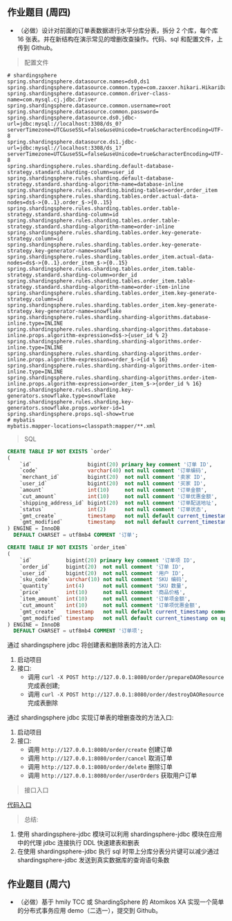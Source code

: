 ## 作业题目 (周四)

* （必做）设计对前面的订单表数据进行水平分库分表，拆分 2 个库，每个库 16 张表。并在新结构在演示常见的增删改查操作。代码、sql 和配置文件，上传到 Github。

> 配置文件

```properties
# shardingsphere
spring.shardingsphere.datasource.names=ds0,ds1
spring.shardingsphere.datasource.common.type=com.zaxxer.hikari.HikariDataSource
spring.shardingsphere.datasource.common.driver-class-name=com.mysql.cj.jdbc.Driver
spring.shardingsphere.datasource.common.username=root
spring.shardingsphere.datasource.common.password=
spring.shardingsphere.datasource.ds0.jdbc-url=jdbc:mysql://localhost:3308/ds_0?serverTimezone=UTC&useSSL=false&useUnicode=true&characterEncoding=UTF-8
spring.shardingsphere.datasource.ds1.jdbc-url=jdbc:mysql://localhost:3308/ds_1?serverTimezone=UTC&useSSL=false&useUnicode=true&characterEncoding=UTF-8
spring.shardingsphere.rules.sharding.default-database-strategy.standard.sharding-column=user_id
spring.shardingsphere.rules.sharding.default-database-strategy.standard.sharding-algorithm-name=database-inline
spring.shardingsphere.rules.sharding.binding-tables=order,order_item
spring.shardingsphere.rules.sharding.tables.order.actual-data-nodes=ds$->{0..1}.order_$->{0..15}
spring.shardingsphere.rules.sharding.tables.order.table-strategy.standard.sharding-column=id
spring.shardingsphere.rules.sharding.tables.order.table-strategy.standard.sharding-algorithm-name=order-inline
spring.shardingsphere.rules.sharding.tables.order.key-generate-strategy.column=id
spring.shardingsphere.rules.sharding.tables.order.key-generate-strategy.key-generator-name=snowflake
spring.shardingsphere.rules.sharding.tables.order_item.actual-data-nodes=ds$->{0..1}.order_item_$->{0..15}
spring.shardingsphere.rules.sharding.tables.order_item.table-strategy.standard.sharding-column=order_id
spring.shardingsphere.rules.sharding.tables.order_item.table-strategy.standard.sharding-algorithm-name=order-item-inline
spring.shardingsphere.rules.sharding.tables.order_item.key-generate-strategy.column=id
spring.shardingsphere.rules.sharding.tables.order_item.key-generate-strategy.key-generator-name=snowflake
spring.shardingsphere.rules.sharding.sharding-algorithms.database-inline.type=INLINE
spring.shardingsphere.rules.sharding.sharding-algorithms.database-inline.props.algorithm-expression=ds$->{user_id % 2}
spring.shardingsphere.rules.sharding.sharding-algorithms.order-inline.type=INLINE
spring.shardingsphere.rules.sharding.sharding-algorithms.order-inline.props.algorithm-expression=order_$->{id % 16}
spring.shardingsphere.rules.sharding.sharding-algorithms.order-item-inline.type=INLINE
spring.shardingsphere.rules.sharding.sharding-algorithms.order-item-inline.props.algorithm-expression=order_item_$->{order_id % 16}
spring.shardingsphere.rules.sharding.key-generators.snowflake.type=snowflake
spring.shardingsphere.rules.sharding.key-generators.snowflake.props.worker-id=1
spring.shardingsphere.props.sql-show=true
# mybatis
mybatis.mapper-locations=classpath:mapper/**.xml
```

> SQL

```sql
CREATE TABLE IF NOT EXISTS `order`
(
    `id`                  bigint(20) primary key comment '订单 ID',
    `code`                varchar(40) not null comment '订单编码',
    `merchant_id`         bigint(20)  not null comment '卖家 ID',
    `user_id`             bigint(20)  not null comment '买家 ID',
    `amount`              int(10)     not null comment '订单金额',
    `cut_amount`          int(10)     not null comment '订单优惠金额',
    `shipping_address_id` bigint(20)  not null comment '订单配送地址',
    `status`              int(2)      not null comment '订单状态',
    `gmt_create`          timestamp   not null default current_timestamp comment '创建时间',
    `gmt_modified`        timestamp   not null default current_timestamp on update current_timestamp comment '更新时间'
) ENGINE = InnoDB
  DEFAULT CHARSET = utf8mb4 COMMENT '订单';

CREATE TABLE IF NOT EXISTS `order_item`
(
    `id`           bigint(20) primary key comment '订单项 ID',
    `order_id`     bigint(20)  not null comment '订单 ID',
    `user_id`      bigint(20)  not null comment '用户 ID',
    `sku_code`     varchar(10) not null comment 'SKU 编码',
    `quantity`     int(4)      not null comment 'SKU 数量',
    `price`        int(10)     not null comment '商品价格',
    `item_amount`  int(10)     not null comment '订单项金额',
    `cut_amount`   int(10)     not null comment '订单项优惠金额',
    `gmt_create`   timestamp   not null default current_timestamp comment '创建时间',
    `gmt_modified` timestamp   not null default current_timestamp on update current_timestamp comment '更新时间'
) ENGINE = InnoDB
  DEFAULT CHARSET = utf8mb4 COMMENT '订单项';
```

通过 shardingsphere jdbc 将创建表和删除表的方法入口:

1. 启动项目
2. 接口:
    * 调用 `curl -X POST http://127.0.0.1:8080/order/prepareDAOResource` 完成表创建;
    * 调用 `curl -X POST http://127.0.0.1:8080/order/destroyDAOResource` 完成表删除

通过 shardingsphere jdbc 实现订单表的增删查改的方法入口:

1. 启动项目
2. 接口:
    * 调用 `http://127.0.0.1:8080/order/create` 创建订单
    * 调用 `http://127.0.0.1:8080/order/cancel` 取消订单
    * 调用 `http://127.0.0.1:8080/order/delete` 删除订单
    * 调用 `http://127.0.0.1:8080/order/userOrders` 获取用户订单
   
> 接口入口

[代码入口](./week08_thurs_assignment_02/src/main/java/io/x12fd16b/week8/thurs/assignment02/api)

> 总结:

1. 使用 shardingsphere-jdbc 模块可以利用 shardingsphere-jdbc 模块在应用中的代理 jdbc 连接执行 DDL 快速建表和删表
2. 在使用 shardingsphere-jdbc 执行 sql 时带上分库分表分片键可以减少通过 shardingsphere-jdbc 发送到真实数据库的查询语句条数

## 作业题目 (周六)

* （必做）基于 hmily TCC 或 ShardingSphere 的 Atomikos XA 实现一个简单的分布式事务应用 demo（二选一），提交到 Github。